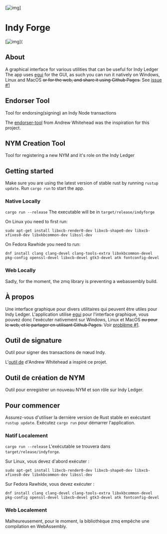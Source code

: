 [![img](https://img.shields.io/badge/Cycle%20de%20Vie-Phase%20d%C3%A9couverte-339999)]

# Indy Forge

[![img](https://img.shields.io/badge/Version-0.4.0-blue)](

## About

A graphical interface for various utilities that can be useful for Indy Ledger
The app uses [egui](https://www.egui.rs/) for the GUI, as such you can run it natively on Windows, Linux and MacOS ~~or
for the web, and share it using Github Pages.~~ See [issue #1](https://github.com/MCN-ING/indy-forge/issues/1)

## Endorser Tool

Tool for endorsing(signing) an Indy Node transactions

The [endorser-tool](https://github.com/andrewwhitehead/endorser-tool) from Andrew Whitehead was the inspiration for this
project.

## NYM Creation Tool

Tool for registering a new NYM and it's role on the Indy Ledger

## Getting started

Make sure you are using the latest version of stable rust by running `rustup update`.
Run `cargo run` to start the app.

### Native Locally

`cargo run --release`
The executable will be in `target/release/indyforge`

On Linux you need to first run:

`sudo apt-get install libxcb-render0-dev libxcb-shape0-dev libxcb-xfixes0-dev libxkbcommon-dev libssl-dev`

On Fedora Rawhide you need to run:

`dnf install clang clang-devel clang-tools-extra libxkbcommon-devel pkg-config openssl-devel libxcb-devel gtk3-devel atk fontconfig-devel`

### Web Locally

Sadly, for the moment, the zmq library is preventing a webassembly build.

## À propos

Une interface graphique pour divers utilitaires qui peuvent être utiles pour Indy Ledger.
L'application utilise [egui](https://www.egui.rs/) pour l'interface graphique, vous pouvez donc l'exécuter nativement
sur Windows, Linux et MacOS ~~ou
pour le web, et le partager en utilisant Github Pages.~~
Voir [problème #1](https://github.com/MCN-ING/indy-forge/issues/1).

## Outil de signature

Outil pour signer des transactions de nœud Indy.

L'[outil de](https://github.com/andrewwhitehead/endorser-tool) d'Andrew Whitehead a inspiré ce
projet.

## Outil de création de NYM

Outil pour enregistrer un nouveau NYM et son rôle sur Indy Ledger.

## Pour commencer

Assurez-vous d'utiliser la dernière version de Rust stable en exécutant `rustup update`.
Exécutez `cargo run` pour démarrer l'application.

### Natif Localement

`cargo run --release`
L'exécutable se trouvera dans `target/release/indyforge`.

Sur Linux, vous devez d'abord exécuter :

`sudo apt-get install libxcb-render0-dev libxcb-shape0-dev libxcb-xfixes0-dev libxkbcommon-dev libssl-dev`

Sur Fedora Rawhide, vous devez exécuter :

`dnf install clang clang-devel clang-tools-extra libxkbcommon-devel pkg-config openssl-devel libxcb-devel gtk3-devel atk fontconfig-devel`

### Web Localement

Malheureusement, pour le moment, la bibliothèque zmq empêche une compilation en WebAssembly.
